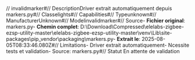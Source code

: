 // invalidmarker#// DescriptionDriver extrait automatiquement depuis markers.py#// Classelights#// Capabilities#// Typeunknown#// ManufacturerUnknown#// Modelinvalidmarker#// Source- **Fichier original**: markers.py- **Chemin complet**: D:\Download\Compressed\elelabs-zigbee-ezsp-utility-master\elelabs-zigbee-ezsp-utility-master\venv\Lib\site-packages\pip\_vendor\packaging\markers.py- **Extrait le**: 2025-08-05T08:33:46.080Z#// Limitations- Driver extrait automatiquement- Ncessite tests et validation- Source: markers.py#// Statut En attente de validation